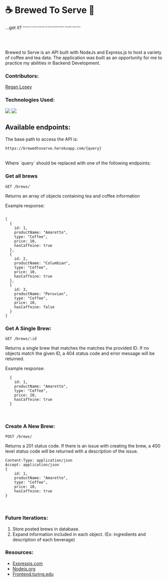# ☕  Brewed To Serve 🍵

...get it?
<sup style="font-size:5px">because it's a server and has info about brewed drinks? I thought it was funny</sup>

<br>
<br>


Brewed to Serve is an API built with NodeJs and Express.js to host a variety of coffee and tea data.
The application was built as an opportunity for me to practice my abilities in Backend Development. 
<br>


### Contributors: 

[Regan Losey](https://github.com/reganlosey)


### Technologies Used:
<img src="https://img.shields.io/badge/Express.js-000000?style=for-the-badge&logo=express&logoColor=white"/>
<img src="https://img.shields.io/badge/Node.js-43853D?style=for-the-badge&logo=node.js&logoColor=white"/>

## Available endpoints: 

The base path to access the API is:

```
https://brewedtoserve.herokuapp.com/{query}
```
<br>
Where `query` should be replaced with one of the following endpoints:

<br>

### Get all brews

`GET /brews/`

Returns an array of objects containing tea and coffee information

Example response:

```
	
[
  {
    id: 1,
    productName: "Amaretto",
    type: "Coffee",
    price: 10,
    hasCaffeine: true
  },
  {
    id: 2,
    productName: "Columbian",
    type: "Coffee",
    price: 10,
    hasCaffeine: true
  },
  {
    id: 3,
    productName: "Peruvian",
    type: "Coffee",
    price: 10,
    hasCaffeine: false
  }
]
```

### Get A Single Brew:

`GET /brews/:id`

Returns a single brew that matches the matches the provided ID. If no objects match the given ID, a 404 status code and error message will be returned.

Example response:
```
  {
    id: 1,
    productName: "Amaretto",
    type: "Coffee",
    price: 10,
    hasCaffeine: true
  }
```
<br>

### Create A New Brew:

`POST /brews/`

Returns a 201 status code. If there is an issue with creating the brew, a 400 level status code will be returned with a description of the issue.
```
Content-Type: application/json
Accept: application/json
{
    id: 1,
    productName: "Amaretto",
    type: "Coffee",
    price: 10,
    hasCaffeine: true
}
```

<br>

### Future Iterations:
1. Store posted brews in database.
2. Expand information included in each object. (Ex: ingredients and description of each beverage)


### Resources: 
- [Expressjs.com](https://expressjs.com/)
- [Nodejs.org](https://nodejs.org/en/)
- [Frontend.turing.edu](https://frontend.turing.edu/lessons/module-3/express.html)


